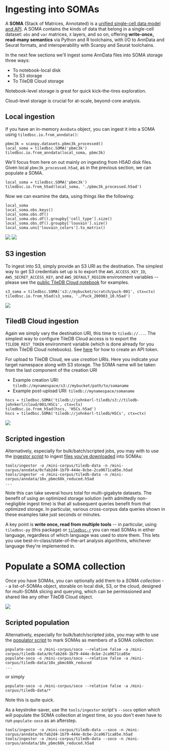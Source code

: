 # Ingesting into SOMAs

A **SOMA** (Stack of Matrices, Annotated) is a [unified single-cell data model and API](https://github.com/single-cell-data/SOMA). A SOMA contains the kinds of data that belong in a single-cell dataset: `obs` and `var` matrices, `X` layers, and so on, offering **write-once, read-many semantics** via Python and R toolchains, with I/O to AnnData and Seurat formats, and interoperability with Scanpy and Seurat toolchains.

In the next few sections we'll ingest some AnnData files into SOMA storage three ways:

* To notebook-local disk
* To S3 storage
* To TileDB Cloud storage

Notebook-level storage is great for quick kick-the-tires exploration.

Cloud-level storage is crucial for at-scale, beyond-core analysis.

## Local ingestion

If you have an in-memory `AnnData` object, you can ingest it into a SOMA using `tiledbsc.io.from_anndata()`:

```
pbmc3k = scanpy.datasets.pbmc3k_processed()
local_soma = tiledbsc.SOMA('pbmc3k')
tiledbsc.io.from_anndata(local_soma, pbmc3k)
```

We'll focus from here on out mainly on ingesting from H5AD disk files.  Given local
`pbmc3k_processed.h5ad`, as in the previous section, we can populate a SOMA.

```
local_soma = tiledbsc.SOMA('pbmc3k')
tiledbsc.io.from_h5ad(local_soma, './pbmc3k_processed.h5ad')
```

Now we can examine the data, using things like the following:

```
local_soma
local_soma.obs.keys()
local_soma.obs.df()
local_soma.obs.df().groupby['cell_type'].size()
local_soma.obs.df().groupby['louvain'].size()
local_soma.uns['louvain_colors'].to_matrix()
```

![](images/local-inspect-1.png)
![](images/local-inspect-2.png)

## S3 ingestion

To ingest into S3, simply provide an S3 URI as the destination. The simplest way to get S3
credentials set up is to export the `AWS_ACCESS_KEY_ID`, `AWS_SECRET_ACCESS_KEY`, and
`AWS_DEFAULT_REGION` environment variables -- please see the
[public TileDB Cloud notebook](https://cloud.tiledb.com/notebooks/details/johnkerl-tiledb/d3d7ff44-dc65-4cd9-b574-98312c4cbdbd/preview) for examples.

```
s3_soma = tiledbsc.SOMA('s3://mybucket/scratch/puck-001', ctx=ctx)
tiledbsc.io.from_h5ad(s3_soma, './Puck_200903_10.h5ad')
```

![](images/s3-inspect.png)

## TiledB Cloud ingestion

Again we simply vary the destination URI, this time to `tiledb://...`. The simplest way to configure
TileDB Cloud access is to export the `TILEDB_REST_TOKEN` environment variable (which is done already for you
within TileDB Cloud notebooks).  See
[here](https://docs.tiledb.com/cloud/how-to/account/create-api-tokens) for how to create an API
token.

For upload to TileDB Cloud, we use _creation URIs_. Here you indicate your target namespace along with S3 storage. The SOMA name will be taken from the last component of the creation URI

* Example creation URI: `tiledb://mynamespace/s3://mybucket/path/to/somaname`
* Example post-upload URI: `tiledb://mynamespace/somaname`

```
hscs = tiledbsc.SOMA('tiledb://johnkerl-tiledb/s3://tiledb-johnkerl/cloud/001/HSCs', ctx=ctx)
tiledbsc.io.from_h5ad(hscs, 'HSCs.h5ad')
hscs = tiledbsc.SOMA('tiledb://johnkerl-tiledb/HSCs', ctx=ctx)
```

![](images/tiledb-cloud-inspect.png)

## Scripted ingestion

Alternatively, especially for bulk/batch/scripted jobs, you may with to use the [ingestor script](../tools/ingestor) to ingest [files you've downloaded](obtaining-data-files.md) into SOMAs:

```
tools/ingestor -o /mini-corpus/tiledb-data -n /mini-corpus/anndata/0cfab2d4-1b79-444e-8cbe-2ca9671ca85e.h5ad
tools/ingestor -o /mini-corpus/tiledb-data -n /mini-corpus/anndata/10x_pbmc68k_reduced.h5ad
...
```

Note this can take several hours total for multi-gigabyte datasets. The benefit of using an
optimized storage solution (with admittedly non-negligible ingest time) is that all subsequent
queries benefit from that optimized storage. In particular, various cross-corpus data queries shown
in these examples take just seconds or minutes.

A key point is **write once, read from multiple tools** -- in particular, using `tiledbsc-py` (this
package) or [`tiledbsc-r`](https://github.com/TileDB-Inc/tiledbsc) you can read SOMAs in either
language, regardless of which language was used to store them. This lets you use
best-in-class/state-of-the-art analysis algorithms, whichever language they're implemented in.

# Populate a SOMA collection

Once you have SOMAs, you can optionally add them to a _SOMA collection_ -- a list-of-SOMAs object,
storable on local disk, S3, or the cloud, designed for multi-SOMA slicing and querying, which can be
permissioned and shared like any other TileDB Cloud object.

![](images/soco-inspect.png)

## Scripted population

Alternatively, especially for bulk/batch/scripted jobs, you may with to use the [populator script](../tools/populate-soco) to mark SOMAs as members of a SOMA collection:

```
populate-soco -o /mini-corpus/soco --relative false -a /mini-corpus/tiledb-data/0cfab2d4-1b79-444e-8cbe-2ca9671ca85e
populate-soco -o /mini-corpus/soco --relative false -a /mini-corpus/tiledb-data/10x_pbmc68k_reduced
...
```

or simply

```
populate-soco -o /mini-corpus/soco --relative false -a /mini-corpus/tiledb-data/*
```

Note this is quite quick.

As a keystroke-saver, use the `tools/ingestor` script's `--soco` option which will populate the SOMA
collection at ingest time, so you don't even have to run `populate-soco` as an afterstep.

```
tools/ingestor -o /mini-corpus/tiledb-data --soco -n /mini-corpus/anndata/0cfab2d4-1b79-444e-8cbe-2ca9671ca85e.h5ad
tools/ingestor -o /mini-corpus/tiledb-data --soco -n /mini-corpus/anndata/10x_pbmc68k_reduced.h5ad
```
